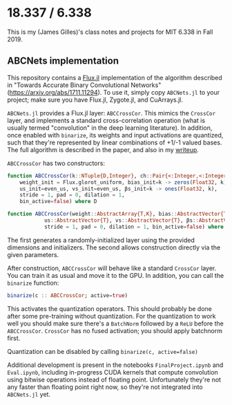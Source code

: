 # 18.337 / 6.338 
This is my (James Gilles)'s class notes and projects for MIT 6.338 in Fall 2019.

## ABCNets implementation
This repository contains a [Flux.jl](https://github.com/FluxML/Flux.jl/) implementation of the algorithm described in "Towards Accurate Binary Convolutional Networks" (https://arxiv.org/abs/1711.11294). To use it, simply copy `ABCNets.jl` to your project; make sure you have Flux.jl, Zygote.jl, and CuArrays.jl.

`ABCNets.jl` provides a Flux.jl layer: `ABCCrossCor`. This mimics the `CrossCor` layer, and implements a standard cross-correlation operation (what is usually termed "convolution" in the deep learning literature). In addition, once enabled with `binarize`, its weights and input activations are quantized, such that they're represented by linear combinations of +1/-1 valued bases. The full algorithm is described in the paper, and also in my [writeup](https://github.com/kazimuth/6.338/blob/master/writeup/writeup.pdf).

`ABCCrossCor` has two constructors:

```julia
function ABCCrossCor(k::NTuple{D,Integer}, ch::Pair{<:Integer,<:Integer}, N::Integer, M::Integer;
    weight_init = Flux.glorot_uniform, bias_init=k -> zeros(Float32, k), 
    us_init=even_us, vs_init=even_us, βs_init=k -> ones(Float32, k), 
    stride = 1, pad = 0, dilation = 1,
    bin_active=false) where D

function ABCCrossCor(weight::AbstractArray{T,K}, bias::AbstractVector{T},
            us::AbstractVector{T}, vs::AbstractVector{T}, βs::AbstractVector{T})
            stride = 1, pad = 0, dilation = 1, bin_active=false) where {T, K}
```

The first generates a randomly-initialized layer using the provided dimensions and initializers. The second allows construction directly via the given parameters.

After construction, `ABCCrossCor` will behave like a standard `CrossCor` layer. You can train it as usual and move it to the GPU. In addition, you can call the `binarize` function:

```julia
binarize(c :: ABCCrossCor; active=true)
```

This activates the quantization operators. This should probably be done after some pre-training without quantization. For the quantization to work well you should make sure there's a `BatchNorm` followed by a `ReLU` before the `ABCCrossCor`. `CrossCor` has no fused activation; you should apply batchnorm first.

Quantization can be disabled by calling `binarize(c, active=false)`

Additional development is present in the notebooks `FinalProject.ipynb` and `Eval.ipynb`, including in-progress CUDA kernels that compute convolution using bitwise operations instead of floating point. Unfortunately they're not any faster than floating point right now, so they're not integrated into `ABCNets.jl` yet.

